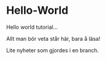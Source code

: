 # Hello-World
Hello world tutorial...

Allt man bör veta står här, bara å läsa!

Lite nyheter som gjordes i en branch.
